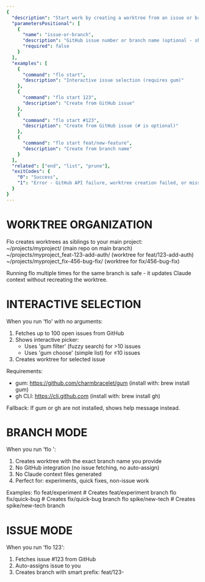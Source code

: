 ```yaml
---
{
  "description": "Start work by creating a worktree from an issue or branch",
  "parametersPositional": [
    {
      "name": "issue-or-branch",
      "description": "GitHub issue number or branch name (optional - shows interactive picker if omitted)",
      "required": false
    }
  ],
  "examples": [
    {
      "command": "flo start",
      "description": "Interactive issue selection (requires gum)"
    },
    {
      "command": "flo start 123",
      "description": "Create from GitHub issue"
    },
    {
      "command": "flo start #123",
      "description": "Create from GitHub issue (# is optional)"
    },
    {
      "command": "flo start feat/new-feature",
      "description": "Create from branch name"
    }
  ],
  "related": ["end", "list", "prune"],
  "exitCodes": {
    "0": "Success",
    "1": "Error - GitHub API failure, worktree creation failed, or missing dependencies"
  }
}
---
```


# WORKTREE ORGANIZATION

Flo creates worktrees as siblings to your main project:
  ~/projects/myproject/                      (main repo on main branch)
  ~/projects/myproject_feat-123-add-auth/    (worktree for feat/123-add-auth)
  ~/projects/myproject_fix-456-bug-fix/      (worktree for fix/456-bug-fix)

Running flo multiple times for the same branch is safe - it updates Claude context without recreating the worktree.

# INTERACTIVE SELECTION

When you run 'flo' with no arguments:
  1. Fetches up to 100 open issues from GitHub
  2. Shows interactive picker:
       - Uses 'gum filter' (fuzzy search) for >10 issues
       - Uses 'gum choose' (simple list) for ≤10 issues
  3. Creates worktree for selected issue

Requirements:
  - gum: https://github.com/charmbracelet/gum (install with: brew install gum)
  - gh CLI: https://cli.github.com (install with: brew install gh)

Fallback: If gum or gh are not installed, shows help message instead.

# BRANCH MODE

When you run 'flo <branch-name>':
  1. Creates worktree with the exact branch name you provide
  2. No GitHub integration (no issue fetching, no auto-assign)
  3. No Claude context files generated
  4. Perfect for: experiments, quick fixes, non-issue work

Examples:
  flo feat/experiment        # Creates feat/experiment branch
  flo fix/quick-bug          # Creates fix/quick-bug branch
  flo spike/new-tech         # Creates spike/new-tech branch

# ISSUE MODE

When you run 'flo 123':
  1. Fetches issue #123 from GitHub
  2. Auto-assigns issue to you
  3. Creates branch with smart prefix:
       feat/123-<title> for features
       fix/123-<title> for bugs
       docs/123-<title> for documentation
       refactor/123-<title> for refactoring
       chore/123-<title> for chores
  4. Creates worktree: ../<project>_<branch>/
  5. Copies Serena MCP cache if present (speeds up symbol indexing)
  6. Sets up .claude/CLAUDE.md (one-time)
  7. Generates .claude/CLAUDE.local.md with issue context
  8. Runs pnpm install
  9. Ready to code!

# CLAUDE INTEGRATION

When you create a worktree from an issue, flo uses a two-file system:

.claude/CLAUDE.md (one-time):
  - Instructs Claude to read .claude/CLAUDE.local.md
  - Prepended to existing CLAUDE.md if present
  - Committed to your repo

.claude/CLAUDE.local.md (per-issue):
  - Overwritten each run with issue context
  - Gitignored - never committed
  - Worktree-specific

# SERENA MCP INTEGRATION

If you're using Serena MCP (github.com/oraios/serena) for semantic code analysis:
  - Flo automatically copies .serena/cache/ to new worktrees
  - Avoids re-indexing symbols (can save minutes on large projects)
  - Only happens when creating new worktrees (not when reusing)
  - Requires .serena/cache/ to exist in your main project
  - Pre-index once: uvx --from git+https://github.com/oraios/serena serena project index
